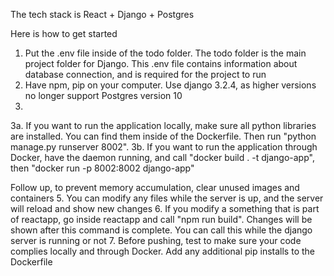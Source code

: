 The tech stack is React + Django + Postgres

Here is how to get started
1. Put the .env file inside of the todo folder. The todo folder is the main project folder for Django. This .env file contains information about database connection, and is required for the project to run
2. Have npm, pip on your computer. Use django 3.2.4, as higher versions no longer support Postgres version 10
3. 
3a. If you want to run the application locally, make sure all python libraries are installed. You can find them inside of the Dockerfile. Then run "python manage.py runserver 8002".
3b. If you want to run the application through Docker, have the daemon running, and call "docker build . -t django-app", then "docker run -p 8002:8002 django-app"

Follow up, to prevent memory accumulation, clear unused images and containers
5. You can modify any files while the server is up, and the server will reload and show new changes
6. If you modify a something that is part of reactapp, go inside reactapp and call "npm run build". Changes will be shown after this command is complete. You can call this while the django server is running or not
7. Before pushing, test to make sure your code complies locally and through Docker. Add any additional pip installs to the Dockerfile 
